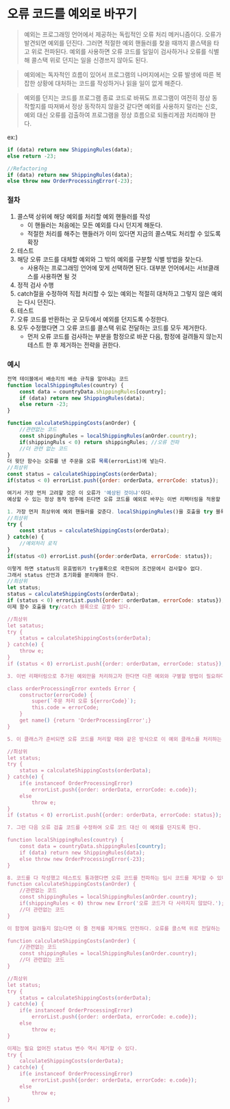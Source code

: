 # 오류 코드를 예외로 바꾸기

> 예외는 프로그래밍 언어에서 제공하는 독립적인 오류 처리 메커니즘이다. 오류가 발견되면 예외를 던진다. 그러면 적절한 예외 핸들러를 찾을 때까지 콜스택을 타고 위로 전파된다. 예외를 사용하면 오류 코드를 일일이 검사하거나 오류를 식별해 콜스택 위로 던지는 일을 신경쓰지 않아도 된다.

> 예외에는 독자적인 흐름이 있어서 프로그램의 나머지에서는 오류 발생에 따른 복잡한 상황에 대처하는 코드를 작성하거나 읽을 일이 없게 해준다.

> 예외를 던지는 코드를 프로그램 종료 코드로 바꿔도 프로그램이 여전히 정상 동작할지를 따져봐서 정상 동작하지 않을것 같다면 예외를 사용하지 말라는 신호, 예외 대신 오류를 검출하여 프로그램을 정상 흐름으로 되돌리게끔 처리해야 한다.

ex:)

```js
if (data) return new ShippingRules(data);
else return -23;

//Refactoring
if (data) return new ShippingRules(data);
else throw new OrderProcessingError(-23);
```

### 절차

1. 콜스택 상위에 해당 예외를 처리할 예외 핸들러를 작성
   - 이 핸들러는 처음에는 모든 예외를 다시 던지게 해둔다.
   - 적절한 처리를 해주는 핸들러가 이미 있다면 지금의 콜스택도 처리할 수 있도록 확장
2. 테스트
3. 해당 오류 코드를 대체할 예외와 그 밖의 예외를 구분할 식별 방법을 찾는다.
   - 사용하는 프로그래밍 언어에 맞게 선택하면 된다. 대부분 언어에서는 서브클래스를 사용하면 될 것
4. 정적 검사 수행
5. catch절을 수정하여 직접 처리할 수 있는 예외는 적절히 대처하고 그렇지 않은 예외는 다시 던진다.
6. 테스트
7. 오류 코드를 반환하는 곳 모두에서 예외를 던지도록 수정한다.
8. 모두 수정했다면 그 오류 코드를 콜스택 위로 전달하는 코드를 모두 제거한다.
   - 먼저 오류 코드를 검사하는 부분을 함정으로 바꾼 다음, 함정에 걸려들지 않는지 테스트 한 후 제거하는 전략을 권한다.

### 예시

```js
전역 테이블에서 배송지의 배송 규칙을 알아내는 코드
function localShippingRules(country) {
    const data = countryData.shippingRules[country];
    if (data) return new ShippingRules(data);
    else return -23;
}

function calculateShippingCosts(anOrder) {
    //관련없는 코드
    const shippingRules = localShippingRules(anOrder.country);
    if(shippingRuls < 0) return shippingRules; //오류 전파
    //더 관련 없는 코드
}
더 윗단 함수는 오류를 낸 주문을 오류 목록(errorList)에 넣는다.
//최상위
const status = calculateShippingCosts(orderData);
if(status < 0) errorList.push({order: orderData, errorCode: status});

여기서 가장 먼저 고려할 것은 이 오류가 '예상된 것이냐'이다.
예상할 수 있는 정상 동작 범주에 든다면 오류 코드를 예외로 바꾸는 이번 리팩터링을 적용할 준비가 된것이다.

1. 가장 먼저 최상위에 예외 핸들러를 갖춘다. localShippingRules()을 호출을 try 블록으로 감싸려하지만 처리 로직은 포함하고 싶지 않다. 그런데 다음처럼 할수는 없다.
//최상위
try {
    const status = calculateShippingCosts(orderData);
} catch(e) {
    //예외처리 로직
}
if(status <0) errorList.push({order:orderData, errorCode: status});

이렇게 하면 status의 유효범위가 try블록으로 국한되어 조건문에서 검사할수 없다.
그래서 status 선언과 초기화를 분리해야 한다.
//최상위
let status;
status = calculateShippingCosts(orderData);
if (status < 0) errorList.push({order: orderDatam, errorCode: status});
이제 함수 호출을 try/catch 블록으로 감쌀수 있다.

//최상위
let satatus;
try {
    status = calculateShippingCosts(orderData);
} catch(e) {
    throw e;
}
if (status < 0) errorList.push({order: orderDatam, errorCode: status});

3. 이번 리패터링으로 추가된 예외만을 처리하고자 한다면 다른 예외와 구별할 방법이 필요하다. 별도의 클래스를 만들어서 할수도 있고 특별한 값을 부여하는 방법도 있다. (현재)자스는 여기해당되지 않지만 다음 처럼하는걸 좋아함

class orderProcessingError exnteds Error {
    constructor(errorCode) {
        super(`주문 처리 오류 ${errorCode}`);
        this.code = errorCode;
    }
    get name() {return 'OrderProcessingError';}
}

5. 이 클래스가 준비되면 오류 코드를 처리할 때와 같은 방식으로 이 예외 클래스를 처리하는 로직을 추가할 수 있다.

//최상위
let status;
try {
    status = calculateShippingCosts(orderData);
} catch(e) {
    if(e instanceof OrderProcessingError)
        errorList.push({order: orderData, errorCode: e.code});
    else
        throw e;
}
if (status < 0) errorList.push({order: orderData, errorCode: status});

7. 그런 다음 오류 검출 코드를 수정하여 오류 코드 대신 이 예외를 던지도록 한다.

function localShippingRules(country) {
    const data = countryData.shippingRules[country];
    if (data) return new ShippingRules(data);
    else throw new OrderProcessingError(-23);
}

8. 코드를 다 작성했고 테스트도 통과했다면 오류 코드를 전파하는 임시 코드를 제거할 수 있다. 하지만 나라면 먼저 다음으로 함정을 추가한 후 테스트해볼 것
function calculateShippingCosts(anOrder) {
    //관련없는 코드
    const shippingRules = localShippingRules(anOrder.country);
    if(shippingRules < 0) throw new Error('오류 코드가 다 사라지지 않았다.');
    //더 관련없는 코드
}

이 함정에 걸려들지 않는다면 이 줄 전체를 제거해도 안전하다. 오류를 콜스택 위로 전달하는 일은 예외 메커니즘이 대신 처리해 줄것이기 때문

function calculateShippingCosts(anOrder) {
    //관련없는 코드
    const shippingRules = localShippingRules(anOrder.country);
    //더 관련없는 코드
}

//최상위
let status;
try {
    status = calculateShippingCosts(orderData);
} catch(e) {
    if(e instanceof OrderProcessingError)
        errorList.push({order: orderData, errorCode: e.code});
    else
        throw e;
}

이제는 필요 없어진 status 변수 역시 제거할 수 있다.
try {
    calculateShippingCosts(orderData);
} catch(e) {
    if(e instanceof OrderProcessingError)
        errorList.push({order: orderData, errorCode: e.code});
    else
        throw e;
}
```
